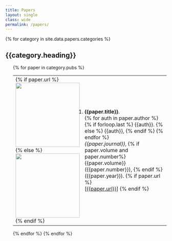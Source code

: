 ```yaml
---
title: Papers
layout: single
class: wide
permalink: /papers/
---
```



{% for category in site.data.papers.categories %}
  <h2>{{category.heading}}</h2>
  <ol>
  {% for paper in category.pubs %}
    <table>
      <td style="width:20%">
      {% if paper.url %}
        <a href="{{paper.url}}">
          <img src=
              "{{ paper.image_path }}"
              width="200" height="200"
          >
        </a>
      {% else %}
          <img src=
              "{{ paper.image_path }}"
              width="200" height="200"
          >
      {% endif %}
      </td>
      <td>
        <li><strong>{{paper.title}}</strong>.
        <br>
        {% for auth in paper.author %}
          {% if forloop.last %}
            {{auth}}.
        {% else %}
            {{auth}},
        {% endif %}
        {% endfor %}
        <br>
        <em>{{paper.journal}}</em>, 
        {% if paper.volume and paper.number%}
          {{paper.volume}}({{paper.number}}),
        {% endif %}
        ({{paper.year}}).
        {% if paper.url %}
        <br>
          [<a href="{{paper.url}}">{{paper.url}}</a>] 
        {% endif %}
        </li>
      </td>
    </table>
    {% endfor %}
{% endfor %}
  </ol>

